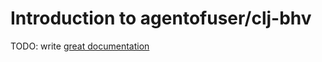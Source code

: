 # Introduction to agentofuser/clj-bhv

TODO: write [great documentation](http://jacobian.org/writing/what-to-write/)

